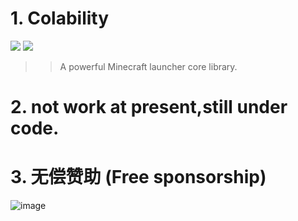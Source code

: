 # 1. Colability
![](https://github.com/RevollCode/Colability/workflows/Java%20CI%20with%20Gradle/badge.svg)
[![](https://img.shields.io/badge/MinecraftLauncherCore-Colability-red.svg)](https://github.com/RevollCode/Colability)      

>> A powerful Minecraft launcher core library.     

# 2. not work at present,still under code.

# 3. 无偿赞助 (Free sponsorship)
![image](https://user-images.githubusercontent.com/47351250/127728632-c76ea2c3-2d9e-43a3-96fa-5d7ec5fc92b6.png)     

